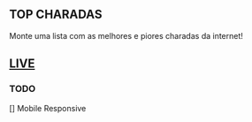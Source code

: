 ## TOP CHARADAS

Monte uma lista com as melhores e piores charadas da internet!

## [LIVE](https://diegocamy.github.io/topcharadas)

### TODO
[] Mobile Responsive
